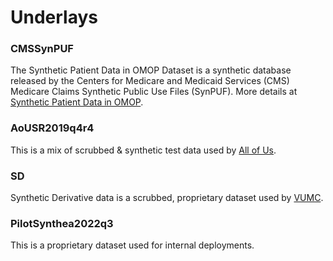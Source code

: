 # Underlays

### CMSSynPUF
The Synthetic Patient Data in OMOP Dataset is a synthetic database released by
the Centers for Medicare and Medicaid Services (CMS) Medicare Claims Synthetic Public Use Files (SynPUF).
More details at [Synthetic Patient Data in OMOP](https://console.cloud.google.com/marketplace/product/hhs/synpuf).

### AoUSR2019q4r4
This is a mix of scrubbed & synthetic test data used by [All of Us](https://allofus.nih.gov/).

### SD
Synthetic Derivative data is a scrubbed, proprietary dataset used by [VUMC](https://www.vumc.org/).

### PilotSynthea2022q3
This is a proprietary dataset used for internal deployments.
